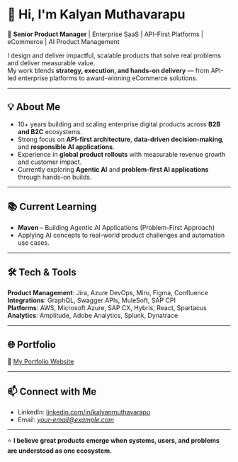 # 👋 Hi, I'm Kalyan Muthavarapu

🚀 **Senior Product Manager** | Enterprise SaaS | API-First Platforms | eCommerce | AI Product Management  

I design and deliver impactful, scalable products that solve real problems and deliver measurable value.  
My work blends **strategy, execution, and hands-on delivery** — from API-led enterprise platforms to award-winning eCommerce solutions.

---

## 💡 About Me
- 10+ years building and scaling enterprise digital products across **B2B and B2C** ecosystems.
- Strong focus on **API-first architecture**, **data-driven decision-making**, and **responsible AI applications**.
- Experience in **global product rollouts** with measurable revenue growth and customer impact.
- Currently exploring **Agentic AI** and **problem-first AI applications** through hands-on builds.

---

## 📚 Current Learning
- **Maven** – Building Agentic AI Applications (Problem-First Approach)  
- Applying AI concepts to real-world product challenges and automation use cases.

---

## 🛠 Tech & Tools
**Product Management**: Jira, Azure DevOps, Miro, Figma, Confluence  
**Integrations**: GraphQL, Swagger APIs, MuleSoft, SAP CPI  
**Platforms**: AWS, Microsoft Azure, SAP CX, Hybris, React, Spartacus  
**Analytics**: Amplitude, Adobe Analytics, Splunk, Dynatrace

---

## 🌐 Portfolio
🔗 [My Portfolio Website](https://kalyan-muthavarapu.netlify.app)

---

## 📫 Connect with Me
- LinkedIn: [linkedin.com/in/kalyanmuthavarapu](https://linkedin.com/in/kalyanmuthavarapu)
- Email: *your-email@example.com*

---
⭐ **I believe great products emerge when systems, users, and problems are understood as one ecosystem.**
